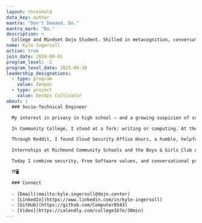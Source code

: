 ```yaml
---
layout: threshold
data_key: author
mantra: "Don't Demand. Do."
mantra_mark: "Do."
description: >
  College and Mindset Dojo Student. Skilled in metacognition, conversations, and computer. Last follower of the previous two incarnations of Mindset Dojo, and first of this version. 
name: Kyle Ingersoll
active: true
join_date: 2024-08-01
program_level: -2
program_level_date: 2025-08-30
leadership_designations:
  - type: program
    value: Zenpai
  - type: project
    value: DevOps Cultivator
about: |
  ### Socio-Technical Engineer

  My interest in privacy in high school — and a growing suspicion of surveillance — pulled me toward Linux and the principles of Free Software. Early on I saw software as a place to defend individual agency: tools people can run, study, share, and modify. That belief planted the seed that technical skill should serve freedom, not status.

  In Community College, I stood at a fork: writing or computing. At the time I still craved mastery over machines — and, I now recognize, the quiet power that comes with it — even if I didn’t want to admit that drive. I chose computer science, learning to program as a way to gain control and competence. It wasn’t yet a moral project; it was the beginning of an apprenticeship in craft and consequence.

  Through Reddit, I found Cloud Security Office Hours, a humble, helpful community, and was invited by Michael into Mindset Dojo. I didn’t connect at first, but returning again and again — and learning from the community — helped me fuse technical precision with conversational presence. Mindset Dojo offers me a brave space to write again and to move from mastery for its own sake toward mastery in service of others.

  Internships at Richmond Community Schools and the Boys & Girls Club of Wayne County turned ideas into practice. Protecting classroom and community networks taught me readiness and resilience — that each patch, policy, and pipeline is an act of care. Those experiences completed the arc: I stopped pursuing hacker prestige and started treating design choices as moral responsibilities.

  Today I combine security, Free Software values, and conversational practice: building safe DevOps pipelines, enforcing automated quality gates, and writing Insight pieces — all in service of one mission: to protect and expand human freedom through sociotechnical engineering.

  ⛩️🖥️

  ### Connect
  
  - [Email](mailto:kyle.ingersoll@dojo.center)
  - [LinkedIn](https://www.linkedin.com/in/kyle-ingersoll)
  - [GitHub](https://github.com/Computer8543)
  - [Video](https://calendly.com/college1b7e/30min)
---
```


